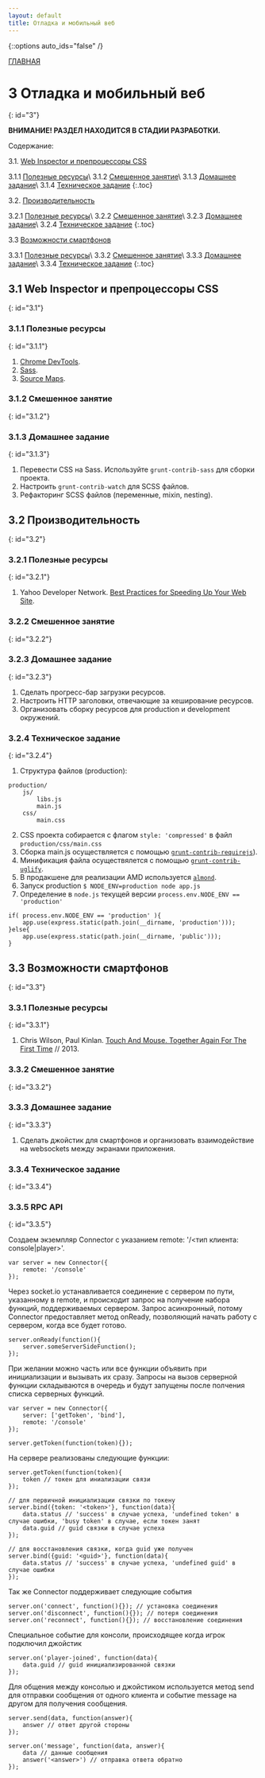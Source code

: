 ```yaml
---
layout: default
title: Отладка и мобильный веб
---
```


{::options auto_ids="false" /}

[ГЛАВНАЯ](/)

# 3 Отладка и мобильный веб
{: id="3"}

**ВНИМАНИЕ! РАЗДЕЛ НАХОДИТСЯ В СТАДИИ РАЗРАБОТКИ.**

Содержание:

3.1. [Web Inspector и препроцессоры CSS](#3.1)

3.1.1 [Полезные ресурсы](#3.1.1)\\
3.1.2 [Смешенное занятие](#3.1.2)\\
3.1.3 [Домашнее задание](#3.1.3)\\
3.1.4 [Техническое задание](#3.1.4)
{:.toc}

3.2. [Производительность](#3.2)

3.2.1 [Полезные ресурсы](#3.2.1)\\
3.2.2 [Смешенное занятие](#3.2.2)\\
3.2.3 [Домашнее задание](#3.2.3)\\
3.2.4 [Техническое задание](#3.2.4)
{:.toc}

3.3 [Возможности смартфонов](#3.3)

3.3.1 [Полезные ресурсы](#3.3.1)\\
3.3.2 [Смешенное занятие](#3.3.2)\\
3.3.3 [Домашнее задание](#3.3.3)\\
3.3.4 [Техническое задание](#3.3.4)
{:.toc}

## 3.1 Web Inspector и препроцессоры CSS
{: id="3.1"}

### 3.1.1 Полезные ресурсы
{: id="3.1.1"}

1. [Chrome DevTools](https://developers.google.com/chrome-developer-tools/).
2. [Sass](http://sass-lang.com).
2. [Source Maps](https://developers.google.com/chrome-developer-tools/docs/css-preprocessors).

### 3.1.2 Смешенное занятие
{: id="3.1.2"}

<!--
- WebInspector (demo).
    + breakpoints
    + source maps
    + overrides
- Sass
    + mixins
-->

### 3.1.3 Домашнее задание
{: id="3.1.3"}

1. Перевести CSS на Sass. Используйте `grunt-contrib-sass` для сборки проекта.
2. Настроить `grunt-contrib-watch` для SCSS файлов.
3. Рефакторинг SCSS файлов (переменные, mixin, nesting).

## 3.2 Производительность
{: id="3.2"}

### 3.2.1 Полезные ресурсы
{: id="3.2.1"}

1. Yahoo Developer Network. [Best Practices for Speeding Up Your Web Site](http://developer.yahoo.com/performance/rules.html).

### 3.2.2 Смешенное занятие
{: id="3.2.2"}

<!--
- HTTP Cache.
- HTTP Waterfall.
- Reflow/Repaint.
- Web workers.
- [App Cache](http://www.html5rocks.com/en/tutorials/appcache/beginner/).
- Prefetching.
- CSS специфичность.
- Сборка через r.js.
-->

### 3.2.3 Домашнее задание
{: id="3.2.3"}

1. Сделать прогресс-бар загрузки ресурсов.
2. Настроить HTTP заголовки, отвечающие за кеширование ресурсов.
3. Организовать сборку ресурсов для production и development окружений.

### 3.2.4 Техническое задание
{: id="3.2.4"}

1. Структура файлов (production):

~~~
production/
    js/
        libs.js
        main.js
    css/
        main.css
~~~

2. CSS проекта собирается с флагом  `style: 'compressed'` в файл `production/css/main.css`
3. Сборка main.js осуществляется с помощью [`grunt-contrib-requirejs`](https://npmjs.org/package/grunt-contrib-requirejs)).
4. Минификация файла осуществялется с помощью [`grunt-contrib-uglify`](https://npmjs.org/package/grunt-contrib-uglify).
5. В продакшене для реализации AMD используется [`almond`](https://github.com/jrburke/almond).
6. Запуск production `$ NODE_ENV=production node app.js`
7. Определение в `node.js` текущей версии `process.env.NODE_ENV == 'production'`

~~~
if( process.env.NODE_ENV == 'production' ){
    app.use(express.static(path.join(__dirname, 'production')));
}else{
    app.use(express.static(path.join(__dirname, 'public')));
}
~~~

## 3.3 Возможности смартфонов
{: id="3.3"}

### 3.3.1 Полезные ресурсы
{: id="3.3.1"}

1. Chris Wilson, Paul Kinlan. [Touch And Mouse. Together Again For The First Time](http://www.html5rocks.com/en/mobile/touchandmouse/) // 2013.

### 3.3.2 Смешенное занятие
{: id="3.3.2"}

<!--
- Акселерометр.
- Гироскоп.
- Тач-события.
-->

### 3.3.3 Домашнее задание
{: id="3.3.3"}

1. Сделать джойстик для смартфонов и организовать взаимодействие на websockets между экранами приложения.

### 3.3.4 Техническое задание
{: id="3.3.4"}

### 3.3.5 RPC API
{: id="3.3.5"}

Создаем экземпляр Connector с указанием remote: '/<тип клиента: console|player>'.

~~~
var server = new Connector({
    remote: '/console'
});
~~~

Через socket.io устанавливается соединение с сервером по пути, указанному в remote, и происходит запрос на получение набора функций, поддерживаемых сервером. Запрос асинхронный, потому Connector предоставляет метод onReady, позволяющий начать работу с сервером, когда все будет готово.

~~~
server.onReady(function(){
    server.someServerSideFunction();
});
~~~

При желании можно часть или все функции объявить при инициализации и вызывать их сразу. Запросы на вызов серверной функции складываются в очередь и будут запущены после полчения списка серверных функций.

~~~
var server = new Connector({
    server: ['getToken', 'bind'],
    remote: '/console'
});

server.getToken(function(token){});
~~~

На сервере реализованы следующие функции:

~~~
server.getToken(function(token){
    token // токен для иниализации связи
});

// для первичной инициализации связки по токену
server.bind({token: '<token>'}, function(data){
    data.status // 'success' в случае успеха, 'undefined token' в случае ошибки, 'busy token' в случае, если токен занят
    data.guid // guid связки в случае успеха
});

// для восстановления связки, когда guid уже получен
server.bind({guid: '<guid>'}, function(data){
    data.status // 'success' в случае успеха, 'undefined guid' в случае ошибки
});
~~~

Так же Connector поддерживает следующие события

~~~
server.on('connect', function(){}); // установка соединения
server.on('disconnect', function(){}); // потеря соединения
server.on('reconnect', function(){}); // восстановление соединения
~~~

Специальное событие для консоли, происходящее когда игрок подключил джойстик

~~~
server.on('player-joined', function(data){
    data.guid // guid инициализированной связки
});
~~~

Для общения между консолью и джойстиком используется метод send для отправки сообщения от одного клиента и событие message на другом для получения сообщения.

~~~
server.send(data, function(answer){
    answer // ответ другой стороны
});

server.on('message', function(data, answer){
    data // данные сообщения
    answer('<answer>') // отправка ответа обратно
});
~~~

